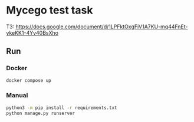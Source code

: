 # Mycego test task

ТЗ: https://docs.google.com/document/d/1LPFktOxgFiV1A7KU-mq44FnEt-ykeKK1-4Yv40BsXho

## Run

### Docker
```bash
docker compose up
```

### Manual
```bash
python3 -m pip install -r requirements.txt
python manage.py runserver
```
